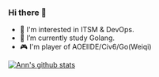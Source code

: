 ### Hi there 👋

<!--
**annProg/annProg** is a ✨ _special_ ✨ repository because its `README.md` (this file) appears on your GitHub profile.

Here are some ideas to get you started:

- 🔭 I’m currently working on ...
- 🌱 I’m currently learning ...
- 👯 I’m looking to collaborate on ...
- 🤔 I’m looking for help with ...
- 💬 Ask me about ...
- 📫 How to reach me: ...
- 😄 Pronouns: ...
- ⚡ Fun fact: ...
-->

- 👀 I'm interested in ITSM & DevOps.
- 🌱 I’m currently study Golang.
- 🎮 I'm player of AOEⅡDE/Civ6/Go(Weiqi) 

[![Ann's github stats](https://github-readme-stats.vercel.app/api?username=annProg&show_icons=true&theme=bear)](https://github.com/annProg)
